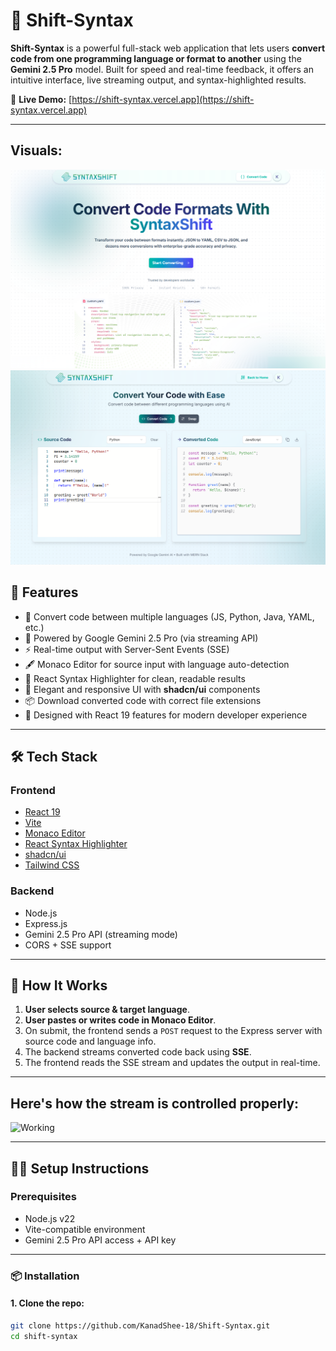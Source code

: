 # 🔁 Shift-Syntax

**Shift-Syntax** is a powerful full-stack web application that lets users **convert code from one programming language or format to another** using the **Gemini 2.5 Pro** model. Built for speed and real-time feedback, it offers an intuitive interface, live streaming output, and syntax-highlighted results.

🔗 **Live Demo:** [https://shift-syntax.vercel.app](https://shift-syntax.vercel.app)

---

## Visuals:

![Home](Images/home.png)
![Converter](Images/convert.png)

## 🚀 Features

- 🔁 Convert code between multiple languages (JS, Python, Java, YAML, etc.)
- 🤖 Powered by Google Gemini 2.5 Pro (via streaming API)
- ⚡ Real-time output with Server-Sent Events (SSE)
- 🖋️ Monaco Editor for source input with language auto-detection
- 🌈 React Syntax Highlighter for clean, readable results
- 🎨 Elegant and responsive UI with **shadcn/ui** components
- 📦 Download converted code with correct file extensions
- 🧠 Designed with React 19 features for modern developer experience

---

## 🛠️ Tech Stack

### Frontend

- [React 19](https://react.dev/)
- [Vite](https://vitejs.dev/)
- [Monaco Editor](https://github.com/microsoft/monaco-editor)
- [React Syntax Highlighter](https://github.com/react-syntax-highlighter/react-syntax-highlighter)
- [shadcn/ui](https://ui.shadcn.dev/)
- [Tailwind CSS](http://tailwindcss.com/)

### Backend

- Node.js
- Express.js
- Gemini 2.5 Pro API (streaming mode)
- CORS + SSE support

---

## 🧪 How It Works

1. **User selects source & target language**.
2. **User pastes or writes code in Monaco Editor**.
3. On submit, the frontend sends a `POST` request to the Express server with source code and language info.
4. The backend streams converted code back using **SSE**.
5. The frontend reads the SSE stream and updates the output in real-time.

---

## Here's how the stream is controlled properly:

![Working](Processing.png)

---

## 🧑‍💻 Setup Instructions

### Prerequisites

- Node.js v22
- Vite-compatible environment
- Gemini 2.5 Pro API access + API key

---

### 📦 Installation

#### 1. Clone the repo:

```bash
git clone https://github.com/KanadShee-18/Shift-Syntax.git
cd shift-syntax

```
